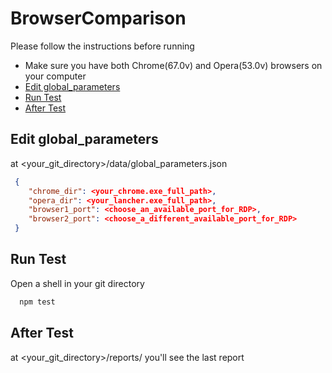 # BrowserComparison

Please follow the instructions before running


  - Make sure you have both Chrome(67.0v) and Opera(53.0v) browsers on your computer
  - [Edit global_parameters](#edit-global_parameters)
  - [Run Test](#run-test)
  - [After Test](#run-test)

## Edit global_parameters

at <your_git_directory>/data/global_parameters.json
```json
 { 
    "chrome_dir": <your_chrome.exe_full_path>,
    "opera_dir": <your_lancher.exe_full_path>,
    "browser1_port": <choose_an_available_port_for_RDP>,
    "browser2_port": <choose_a_different_available_port_for_RDP>
 }
```
## Run Test

Open a shell in your git directory
```sh
  npm test
```

## After Test

at <your_git_directory>/reports/ you'll see the last report